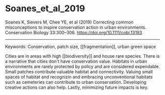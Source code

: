 # Soanes_et_al_2019

Soanes K, Sievers M, Chee YE, et al (2019) Correcting common misconceptions to inspire conservation action in urban environments. Conservation Biology 33:300–306. <https://doi.org/10.1111/cobi.13193>

---

Keywords: Conservation, patch size, [[fragmentation]], urban green space	 

Cities are in areas with high [[biodiversity]] and house rare species. There is a narrative that cities don't have conservation value. Habitats in urban environments are rarely protected by policy and are considered expendable. Small patches contribute valuable habitat and connectivity. Valuing small spaces of habitat and recognizin and embracing unconventional habitats such as cemeteries can contribute to urban conservation. Developing creative actions can also help. Lastly, minimizing future impacts is key.

